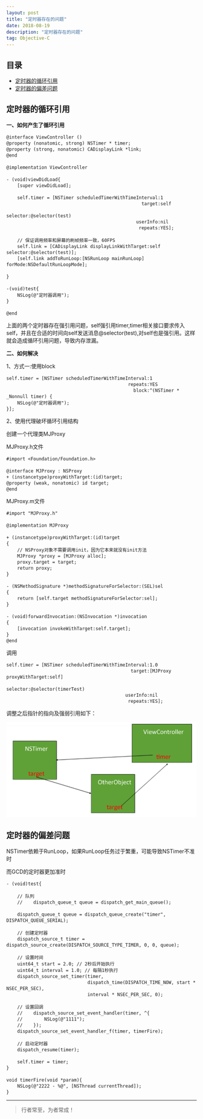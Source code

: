 ```yaml
---
layout: post
title: "定时器存在的问题"
date: 2018-08-19
description: "定时器存在的问题"
tag: Objective-C
---
```








## 目录
- [定时器的循环引用](#content1)   
- [定时器的偏差问题](#content1)   


<!-- ************************************************ -->
## <a id="content1"></a>定时器的循环引用

**一、如何产生了循环引用**

```objc
@interface ViewController ()
@property (nonatomic, strong) NSTimer * timer;
@property (strong, nonatomic) CADisplayLink *link;
@end

@implementation ViewController

- (void)viewDidLoad{
    [super viewDidLoad];
    
    self.timer = [NSTimer scheduledTimerWithTimeInterval:1
                                                  target:self
                                                selector:@selector(test)
                                                userInfo:nil
                                                 repeats:YES];

    // 保证调用频率和屏幕的刷帧频率一致，60FPS
    self.link = [CADisplayLink displayLinkWithTarget:self selector:@selector(test)];
    [self.link addToRunLoop:[NSRunLoop mainRunLoop] forMode:NSDefaultRunLoopMode];

}

-(void)test{
    NSLog(@"定时器调用");
}

@end

```

上面的两个定时器存在强引用问题，self强引用timer,timer相关接口要求传入self，并且在合适的时间向self发送消息@selector(test),对self也是强引用。这样就会造成循环引用问题，导致内存泄漏。


**二、如何解决**

1、方式一:使用block

```objc
self.timer = [NSTimer scheduledTimerWithTimeInterval:1
                                             repeats:YES
                                               block:^(NSTimer * _Nonnull timer) {
    NSLog(@"定时器调用");
}];
```

2、使用代理破坏循环引用结构

创建一个代理类MJProxy

MJProxy.h文件
```objc
#import <Foundation/Foundation.h>

@interface MJProxy : NSProxy
+ (instancetype)proxyWithTarget:(id)target;
@property (weak, nonatomic) id target;
@end
```

MJProxy.m文件
```objc
#import "MJProxy.h"

@implementation MJProxy

+ (instancetype)proxyWithTarget:(id)target
{
    // NSProxy对象不需要调用init，因为它本来就没有init方法
    MJProxy *proxy = [MJProxy alloc];
    proxy.target = target;
    return proxy;
}

- (NSMethodSignature *)methodSignatureForSelector:(SEL)sel
{
    return [self.target methodSignatureForSelector:sel];
}

- (void)forwardInvocation:(NSInvocation *)invocation
{
    [invocation invokeWithTarget:self.target];
}
@end
```

调用
```objc
self.timer = [NSTimer scheduledTimerWithTimeInterval:1.0
                                              target:[MJProxy proxyWithTarget:self]
                                            selector:@selector(timerTest)
                                            userInfo:nil
                                             repeats:YES];
```

调整之后指针的指向及强弱引用如下：

<img src="/images/underlying/other1.png" alt="img">


<!-- ************************************************ -->
## <a id="content2"></a>定时器的偏差问题

NSTimer依赖于RunLoop，如果RunLoop任务过于繁重，可能导致NSTimer不准时

而GCD的定时器更加准时

```objc
- (void)test{
    
    // 队列
    //    dispatch_queue_t queue = dispatch_get_main_queue();
    
    dispatch_queue_t queue = dispatch_queue_create("timer", DISPATCH_QUEUE_SERIAL);
    
    // 创建定时器
    dispatch_source_t timer = dispatch_source_create(DISPATCH_SOURCE_TYPE_TIMER, 0, 0, queue);
    
    // 设置时间
    uint64_t start = 2.0; // 2秒后开始执行
    uint64_t interval = 1.0; // 每隔1秒执行
    dispatch_source_set_timer(timer,
                              dispatch_time(DISPATCH_TIME_NOW, start * NSEC_PER_SEC),
                              interval * NSEC_PER_SEC, 0);
    
    // 设置回调
    //    dispatch_source_set_event_handler(timer, ^{
    //        NSLog(@"1111");
    //    });
    dispatch_source_set_event_handler_f(timer, timerFire);
    
    // 启动定时器
    dispatch_resume(timer);
    
    self.timer = timer;
}

void timerFire(void *param){
    NSLog(@"2222 - %@", [NSThread currentThread]);
}
```


----------
>  行者常至，为者常成！


